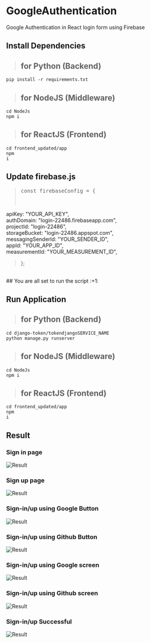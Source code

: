 # GoogleAuthentication
Google Authentication in React login form using Firebase

## Install Dependencies
>## for Python (Backend)
<code>pip install -r requirements.txt</code> <br />

>## for NodeJS (Middleware)
<code>cd NodeJs</code><br />
<code>npm i</code><br />

>## for ReactJS (Frontend)
<code>cd frontend_updated/app</code><br />
<code>npm i</code><br />

## Update firebase.js
><pre>const firebaseConfig = {<br />
   &#9;apiKey: "YOUR_API_KEY",<br />
   &#9;authDomain: "login-22486.firebaseapp.com",<br />
   &#9;projectId: "login-22486",<br />
   &#9;storageBucket: "login-22486.appspot.com",<br />
   &#9;messagingSenderId: "YOUR_SENDER_ID",<br />
   &#9;appId: "YOUR_APP_ID",<br />
   &#9;measurementId: "YOUR_MEASUREMENT_ID",<br />
>};</pre><br />
<br />
## You are all set to run the script :+1:

## Run Application
>## for Python (Backend)
<code>cd django-token/tokendjangoSERVICE_NAME</code><br />
<code>python manage.py runserver</code><br />

>## for NodeJS (Middleware)
<code>cd NodeJs</code><br />
<code>npm i</code><br />

>## for ReactJS (Frontend)
<code>cd frontend_updated/app</code><br />
<code>npm i</code><br />

## Result

### Sign in page
![Result](https://github.com/safiullah1999/ReactGoogleAuthentication/blob/main/frontend_updated/app/public/demo/sign-in-form.PNG?raw=true)
### Sign up page
![Result](https://github.com/safiullah1999/ReactGoogleAuthentication/blob/main/frontend_updated/app/public/demo/sign-up-form.PNG?raw=true)
### Sign-in/up using Google Button
![Result](https://github.com/safiullah1999/ReactGoogleAuthentication/blob/main/frontend_updated/app/public/demo/login-using-social.PNG?raw=true)
### Sign-in/up using Github Button
![Result](https://github.com/safiullah1999/ReactGoogleAuthentication/blob/main/frontend_updated/app/public/demo/login-using-social.PNG?raw=true)
### Sign-in/up using Google screen
![Result](https://github.com/safiullah1999/ReactGoogleAuthentication/blob/main/frontend_updated/app/public/demo/sign-up-using-google.PNG?raw=true)
### Sign-in/up using Github screen
![Result](https://github.com/safiullah1999/ReactGoogleAuthentication/blob/main/frontend_updated/app/public/demo/sign-up-using-google.PNG?raw=true)
### Sign-in/up Successful
![Result](https://github.com/safiullah1999/ReactGoogleAuthentication/blob/main/frontend_updated/app/public/demo/successful-sign-in.PNG?raw=true)
